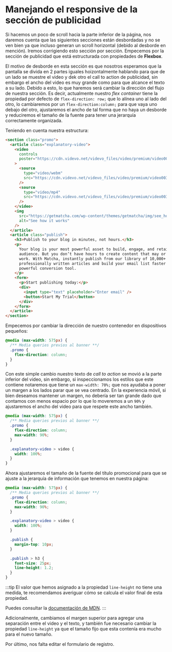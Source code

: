 # Manejando el responsive de la sección de publicidad

Si hacemos un poco de scroll hacia la parte inferior de la página, nos daremos
cuenta que las siguientes secciones están desbordadas y no se ven bien ya que
incluso generan un scroll horizontal (debido al desborde en mención). Iremos
corrigiendo esto sección por sección. Empecemos por la sección de publicidad que
está estructurada con propiedades de **Flexbox**.

El motivo de desborde en esta sección es que nosotros esperamos que la pantalla
se divida en 2 partes iguales hoizontalmente hablando para que de un lado se
muestre el video y dek otro el call to action de publicidad, sin embargo el
ancho del video es muy grande como para que alcance el texto a su lado. Debido
a esto, lo que haremos será cambiar la dirección del flujo de nuestra sección.
Es decir, actualmente nuestro _flex container_ tiene la propiedad por defecto
de `flex-direction: row;` que lo alínea uno al lado del otro, lo cambiaremos por
un `flex-direction:column;` para que vaya uno debajo del otro, ajustaremos el
ancho de tal forma que no haya un desborde y reduciremos el tamaño de la fuente
para tener una jerarquía correctamente organizada.

Teniendo en cuenta nuestra estructura:

```html
<section class="promo">
  <article class="explanatory-video">
    <video
      controls
      poster="https://cdn.videvo.net/videvo_files/video/premium/video0036/thumbnails/computer_code00_small.jpg"
    >
      <source
        type="video/webm"
        src="https://cdn.videvo.net/videvo_files/video/premium/video0036/small_watermarked/computer_code00_preview.webm"
      />
      <source
        type="video/mp4"
        src="https://cdn.videvo.net/videvo_files/video/premium/video0036/small_watermarked/computer_code00_preview.mp4"
      />
    </video>
    <img
      src="https://getmatcha.com/wp-content/themes/getmatcha/img/see_how_it_works.png"
      alt="See how it works"
    />
  </article>
  <article class="publish">
    <h3>Publish to your blog in minutes, not hours.</h3>
    <p>
      Your blog is your most powerful asset to build, engage, and retain a loyal
      audience. But you don’t have hours to create content that may or may not
      work. With Matcha, instantly publish from our library of 10,000+
      professionally written articles and build your email list faster with our
      powerful conversion tool.
    </p>
    <form>
      <p>Start publishing today:</p>
      <div>
        <input type="text" placeholder="Enter email" />
        <button>Start My Trial</button>
      </div>
    </form>
  </article>
</section>
```

Empecemos por cambiar la dirección de nuestro contenedor en dispositivos
pequeños:

```css
@media (max-width: 575px) {
  /** Media queries previos al banner **/
  .promo {
    flex-direction: column;
  }
}
```

Con este simple cambio nuestro texto de _call to action_ se movió a la parte
inferior del video, sin embargo, si inspeccionamos los estilos que este contiene
notaremos que tiene un `max-width: 70%;` que nos ayudaba a poner un margen a los
lados parar que se vea centrado. En la experiencia móvil, si bien deseamos
mantener un margen, no debería ser tan grande dado que contamos con menos
espacio por lo que lo moveremos a un `90%` y ajustaremos el ancho del video para
que respete este ancho también.

```css
@media (max-width: 575px) {
  /** Media queries previos al banner **/
  .promo {
    flex-direction: column;
    max-width: 90%;
  }

  .explanatory-video > video {
    width: 100%;
  }
}
```

Ahora ajustaremos el tamaño de la fuente del título promocional para que se
ajuste a la jerarquía de información que tenemos en nuestra página:

```css
@media (max-width: 575px) {
  /** Media queries previos al banner **/
  .promo {
    flex-direction: column;
    max-width: 90%;
  }

  .explanatory-video > video {
    width: 100%;
  }

  .publish {
    margin-top: 10px;
  }

  .publish > h3 {
    font-size: 25px;
    line-height: 1.2;
  }
}
```

:::tip
El valor que hemos asignado a la propiedad `line-height` no tiene una medida,
te recomendamos averiguar cómo se calcula el valor final de esta propiedad.

Puedes consultar la [documentación de MDN](https://developer.mozilla.org/es/docs/Web/CSS/line-height).
:::

Adicionalmente, cambiamos el margen superior para agregar una separación entre
el video y el texto, y también fue necesario cambiar la propiedad `line-height`
ya que el tamaño fijo que esta contenía era mucho para el nuevo tamaño.

Por último, nos falta editar el formulario de registro.
